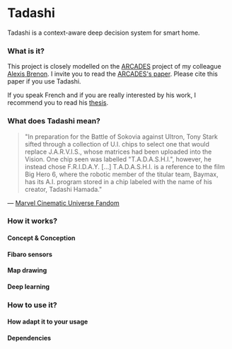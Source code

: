 # Tadashi

Tadashi is a context-aware deep decision system for smart home.

### What is it?

This project is closely modelled on the <a rel="arcades" href="https://gricad-gitlab.univ-grenoble-alpes.fr/brenona/arcades">ARCADES</a> project of my colleague <a rel="alexis" href="https://github.com/AlexisBRENON">Alexis Brenon</a>.
I invite you to read the <a rel="hal" href="https://hal.archives-ouvertes.fr/hal-01829401">ARCADES's paper</a>.
Please cite this paper if you use Tadashi.

If you speak French and if you are really interested by his work, I recommend you to read his <a rel="thesis" href="https://tel.archives-ouvertes.fr/tel-01818123">thesis</a>.

### What does Tadashi mean?

> "In preparation for the Battle of Sokovia against Ultron, Tony Stark sifted through a collection of U.I. chips to select one that would replace J.A.R.V.I.S., whose matrices had been uploaded into the Vision. One chip seen was labelled "T.A.D.A.S.H.I.", however, he instead chose F.R.I.D.A.Y. [...] T.A.D.A.S.H.I. is a reference to the film Big Hero 6, where the robotic member of the titular team, Baymax, has its A.I. program stored in a chip labeled with the name of his creator, Tadashi Hamada."

― <a rel="mcuf" href="https://marvelcinematicuniverse.fandom.com/wiki/T.A.D.A.S.H.I.">Marvel Cinematic Universe Fandom</a>

### How it works?
#### Concept & Conception
#### Fibaro sensors
#### Map drawing
#### Deep learning

### How to use it?
#### How adapt it to your usage
#### Dependencies

